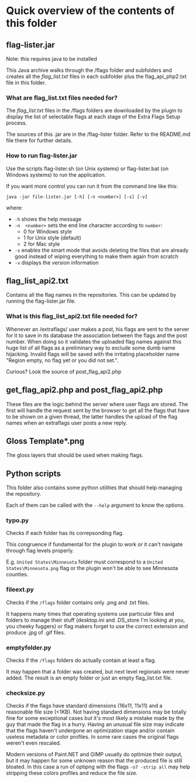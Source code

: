 # Quick overview of the contents of this folder

## flag-lister.jar

Note: this requires java to be installed

This Java archive walks through the /flags folder and subfolders and creates all the *flag_list.txt* files in each subfolder plus the flag_api_php2.txt file in this folder.

### What are flag_list.txt files needed for?

The *flag_list.txt* files in the /flags folders are downloaded by the plugin to display the list of selectable flags at each stage of the Extra Flags Setup process.

The sources of this .jar are in the /flag-lister folder. Refer to the README.md file there for further details.

### How to run flag-lister.jar

Use the scripts flag-lister.sh (on Unix systems) or flag-lister.bat (on Windows systems) to run the application.

If you want more control you can run it from the command line like this:

```
java -jar file-lister.jar [-h] [-n <number>] [-s] [-v]
```

where:

  - `-h`  shows the help message
  - `-n  <number>` sets the end line character according to `number`:
    - 0 for Windows style
    - 1 for Unix style (default)
    - 2 for Mac style
  - `-s`  enables the smart mode that avoids deleting the files that are already good instead of wiping everything to make them again from scratch
  - `-v`  displays the version information

## flag_list_api2.txt

Contains all the flag names in the repositories.
This can be updated by running the flag-lister.jar file.

### What is this flag_list_api2.txt file needed for?

Whenever an /extraflags/ user makes a post, his flags are sent to the server for it to save in its database the association between the flags and the post number. When doing so it validates the uploaded flag names against this huge list of all flags as a preliminary way to exclude some dumb name hijacking. Invalid flags will be saved with the irritating placeholder name "Region empty, no flag yet or you did not set.".

Curious? Look the source of post_flag_api2.php

## get_flag_api2.php and post_flag_api2.php

These files are the logic behind the server where user flags are stored. The first will handle the request sent by the browser to get all the flags that have to be shown on a given thread, the latter handles the upload of the flag names when an extraflags user posts a new reply.

## Gloss Template*.png

The gloss layers that should be used when making flags.


## Python scripts

This folder also contains some python utilities that should help managing the repository.

Each of them can be called with the `--help` argument to know the options.

### typo.py

Checks if each folder has its correpsonding flag.

This congruence if fundamental for the plugin to work or it can't navigate through flag levels properly.

E.g.
`United States\Minnesota` folder
must correspond to a `United States\Minnesota.png` flag or the plugin won't be able to see Minnesota counties.

### fileext.py

Checks if the `/flags` folder contains only .png and .txt files.

It happens many times that operating systems use particular files and folders to manage their stuff (desktop.ini and .DS_store I'm looking at you, you cheeky fuggers) or flag makers forget to use the correct extension and produce .jpg of .gif files.

### emptyfolder.py

Checks if the `/flags` folders do actually contain at least a flag.

It may happen that a folder was created, but next level regionals were never added. The result is an empty folder or just an empty flag_list.txt file.

### checksize.py

Checks if the flags have standard dimensions (16x11, 11x11) and a reasonable file size (&lt;1KB).
Not having standard dimensions may be totally fine for some exceptional cases but it's most likely a mistake made by the guy that made the flag in a hurry. Having an unusual file size may indicate that the flags haven't undergone an optimization stage and/or contain useless metadata or color profiles. In some rare cases the original flags weren't even rescaled.

Modern versions of Paint.NET and GIMP usually do optimize their output, but it may happen for some unknown reason that the produced file is still bloated. In this case a run of optipng with the flags `-o7 -strip all` may help stripping these colors profiles and reduce the file size.
